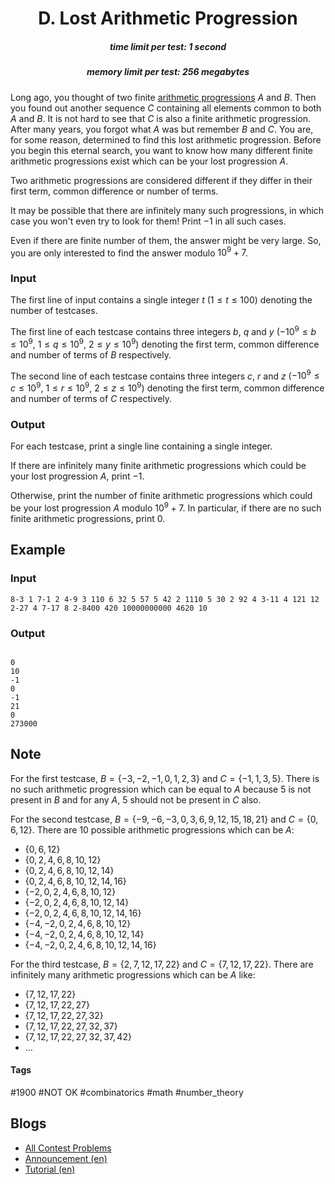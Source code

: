 <h1 style='text-align: center;'> D. Lost Arithmetic Progression</h1>

<h5 style='text-align: center;'>time limit per test: 1 second</h5>
<h5 style='text-align: center;'>memory limit per test: 256 megabytes</h5>

Long ago, you thought of two finite [arithmetic progressions](https://en.wikipedia.org/wiki/Arithmetic_progression) $A$ and $B$. Then you found out another sequence $C$ containing all elements common to both $A$ and $B$. It is not hard to see that $C$ is also a finite arithmetic progression. After many years, you forgot what $A$ was but remember $B$ and $C$. You are, for some reason, determined to find this lost arithmetic progression. Before you begin this eternal search, you want to know how many different finite arithmetic progressions exist which can be your lost progression $A$. 

Two arithmetic progressions are considered different if they differ in their first term, common difference or number of terms.

It may be possible that there are infinitely many such progressions, in which case you won't even try to look for them! Print $-1$ in all such cases. 

Even if there are finite number of them, the answer might be very large. So, you are only interested to find the answer modulo $10^9+7$.

### Input

The first line of input contains a single integer $t$ ($1\leq t\leq 100$) denoting the number of testcases.

The first line of each testcase contains three integers $b$, $q$ and $y$ ($-10^9\leq b\leq 10^9$, $1\leq q\leq 10^9$, $2\leq y\leq 10^9$) denoting the first term, common difference and number of terms of $B$ respectively.

The second line of each testcase contains three integers $c$, $r$ and $z$ ($-10^9\leq c\leq 10^9$, $1\leq r\leq 10^9$, $2\leq z\leq 10^9$) denoting the first term, common difference and number of terms of $C$ respectively.

### Output

For each testcase, print a single line containing a single integer.

If there are infinitely many finite arithmetic progressions which could be your lost progression $A$, print $-1$.

Otherwise, print the number of finite arithmetic progressions which could be your lost progression $A$ modulo $10^9+7$. In particular, if there are no such finite arithmetic progressions, print $0$.

## Example

### Input


```text
8-3 1 7-1 2 4-9 3 110 6 32 5 57 5 42 2 1110 5 30 2 92 4 3-11 4 121 12 2-27 4 7-17 8 2-8400 420 10000000000 4620 10
```
### Output

```text

0
10
-1
0
-1
21
0
273000

```
## Note

For the first testcase, $B=\{-3,-2,-1,0,1,2,3\}$ and $C=\{-1,1,3,5\}$. There is no such arithmetic progression which can be equal to $A$ because $5$ is not present in $B$ and for any $A$, $5$ should not be present in $C$ also. 

For the second testcase, $B=\{-9,-6,-3,0,3,6,9,12,15,18,21\}$ and $C=\{0,6,12\}$. There are $10$ possible arithmetic progressions which can be $A$: 

* $\{0,6,12\}$
* $\{0,2,4,6,8,10,12\}$
* $\{0,2,4,6,8,10,12,14\}$
* $\{0,2,4,6,8,10,12,14,16\}$
* $\{-2,0,2,4,6,8,10,12\}$
* $\{-2,0,2,4,6,8,10,12,14\}$
* $\{-2,0,2,4,6,8,10,12,14,16\}$
* $\{-4,-2,0,2,4,6,8,10,12\}$
* $\{-4,-2,0,2,4,6,8,10,12,14\}$
* $\{-4,-2,0,2,4,6,8,10,12,14,16\}$

For the third testcase, $B=\{2,7,12,17,22\}$ and $C=\{7,12,17,22\}$. There are infinitely many arithmetic progressions which can be $A$ like: 

* $\{7,12,17,22\}$
* $\{7,12,17,22,27\}$
* $\{7,12,17,22,27,32\}$
* $\{7,12,17,22,27,32,37\}$
* $\{7,12,17,22,27,32,37,42\}$
* $\ldots$


#### Tags 

#1900 #NOT OK #combinatorics #math #number_theory 

## Blogs
- [All Contest Problems](../Codeforces_Round_785_(Div._2).md)
- [Announcement (en)](../blogs/Announcement_(en).md)
- [Tutorial (en)](../blogs/Tutorial_(en).md)
